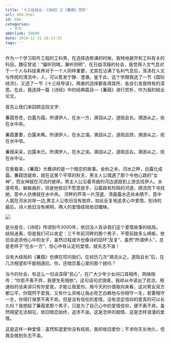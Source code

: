 ```yaml
---
title: '十三经结业:《诗经》之《蒹葭》赏析'
url: 494.html
id: 494
categories:
  - 岁月
abbrlink: 59689
date: 2014-12-31 18:13:52
tags: ''
---
```


作为一个学习软件工程的工科男，在选择选修课的时候，我特地避开和工科有关的科目。魏征曾说：“偏听则暗，兼听则明”，在日益浮躁的社会，我觉得人文气息对于一个人与科技素养对于一个人同样重要，尤其在沾满了名利气息后，荡涤在人文与传统的清流中，人，可以愈发宁静、澄澈。鉴于此，这个学期我选了一节《国际经济》，又选了一节《十三经导读》，两者的选择都各得其所，各自引发我特有的深思。在此，我选择一篇《诗经》中的经典篇目—《蒹葭》进行赏析，作为我的结业论文。

首先让我们来回顾这段文字:

蒹葭苍苍，白露为霜。所谓伊人，在水一方，溯洄从之，道阻且长。溯游从之，宛在水中央。

蒹葭萋萋，白露未晞。所谓伊人，在水之湄。溯洄从之，道阻且跻。溯游从之，宛在水中坻。

蒹葭采采，白露未已。所谓伊人，在水之涘。溯洄从之，道阻且右。溯游从之，宛在水中沚。

在我看来，《蒹葭》大概讲的是一个暗恋的故事。金秋之末，河水之畔，白露化成霜，蒹葭饶堤岸，就在这某个平常的秋天，男主人公偶遇了那个令他心跳的“女神”，而女神就在河流的彼岸。男主人公沿着弯曲的河边道路到上游去找伊人。水道弯弯，蜿蜒曲折，但是他依旧不愿意放手，沿着路有险阻的河道，顺流而下寻找她，意中人仿佛就在水中央。 河畔的芦苇一片茂盛，清晨露水还尚未晒干，意中人就在河水对岸一边,男主人公依旧没有放弃，如此反复地追求心中爱情，到诗的最后，诗人依旧没有阐明，两人的爱情结局依旧暧昧。

![](http://wangbaiyuan.cn/wp-content/uploads/2014/12/20141231101940_36327.jpg)

是分是合，《诗经》传颂到今3000年，依旧没人告诉我们这个爱情故事的结局。结局迷离，但是我们可以肯定：三千年前河畔的那个男子，不管前路多么崎岖，依旧会追求他心中的女子，虽然过程或许也像诗的回环“反复”，虽然“所谓伊人”，总是老样子“在水一方”，但心中有认定的爱情，就矢志不渝！

没有大结局的《蒹葭》仿佛在叩问我们，在经历几次“溯流从之，道阻且长”后，在几次相望却不能相遇后，你，还暗恋着心里的那个她吗？

当今的社会，有这么一句话深得“民心”，在广大少年少女间口耳相传，网络相传：“你若不离不弃，我便生死相依“。这句话句式很美，我却从中读出了悲凉。用通俗的话来讲只有你爱我，才能让我爱你。用今天的价值取向来看，这对男女双方都公平，你既然不爱我，又有什么资格让我必死乞白赖地与你相守一生，若要相守一生，你得打保票不离不弃。但是没有信任的爱情，没有坚定信仰的爱真的可以长久吗？我想起了蒹葭里那个男子，只是为了自己心中的爱情信仰，便不离不弃。虽然相望无法相见，依旧暗恋始终，追求不渝。这是怎样的痴情，这是怎样浪漫的爱情。

这是这样一种爱情：虽然知道爱你没有结局，我却依旧爱你；不求你天长地久，但我会做到矢志不渝。
